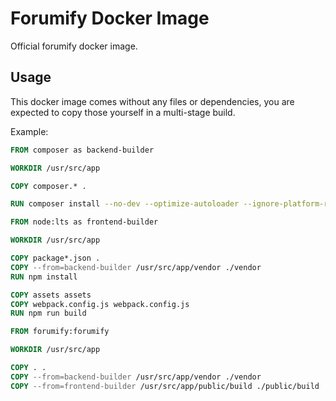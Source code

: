 # Forumify Docker Image

Official forumify docker image.

## Usage

This docker image comes without any files or dependencies, you are expected to copy those yourself in a multi-stage build.

Example:
```dockerfile
FROM composer as backend-builder

WORKDIR /usr/src/app

COPY composer.* .

RUN composer install --no-dev --optimize-autoloader --ignore-platform-reqs --no-scripts --no-progress

FROM node:lts as frontend-builder

WORKDIR /usr/src/app

COPY package*.json .
COPY --from=backend-builder /usr/src/app/vendor ./vendor
RUN npm install

COPY assets assets
COPY webpack.config.js webpack.config.js
RUN npm run build

FROM forumify:forumify

WORKDIR /usr/src/app

COPY . .
COPY --from=backend-builder /usr/src/app/vendor ./vendor
COPY --from=frontend-builder /usr/src/app/public/build ./public/build
```
